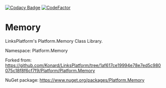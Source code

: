 [![Codacy Badge](https://api.codacy.com/project/badge/Grade/9aaabf24441141439ea8419c71484feb)](https://app.codacy.com/app/drakonard/Memory?utm_source=github.com&utm_medium=referral&utm_content=linksplatform/Memory&utm_campaign=Badge_Grade_Dashboard)
[![CodeFactor](https://www.codefactor.io/repository/github/linksplatform/memory/badge)](https://www.codefactor.io/repository/github/linksplatform/memory)

# Memory

LinksPlatform's Platform.Memory Class Library.

Namespace: Platform.Memory

Forked from: https://github.com/Konard/LinksPlatform/tree/1af617ce19994e78e7ed5c980075c18f8f6cf7f9/Platform/Platform.Memory

NuGet package: https://www.nuget.org/packages/Platform.Memory
